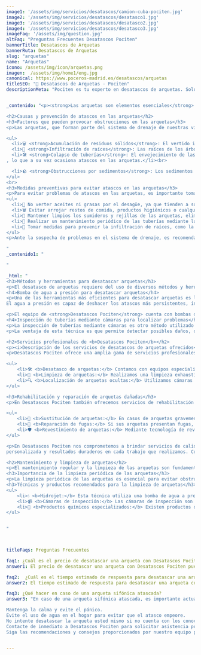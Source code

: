 ```yaml
---
image1: '/assets/img/servicios/desatascos/camion-cuba-pociten.jpg'
image2: '/assets/img/servicios/desatascos/desatasco1.jpg'
image3: '/assets/img/servicios/desatascos/desatasco2.jpg'
image4: '/assets/img/servicios/desatascos/desatasco3.jpg'
imageFaq: '/assets/img/question.jpg'
altFaq: "Preguntas Frecuentes Desatascos Pociten"
bannerTitle: Desatascos de Arquetas
bannerRuta: Desatascos de Arquetas
slug: "arquetas"
name: "Arquetas"
icono: /assets/img/icon/arquetas.png
imagen:  /assets/img/home1/eng.jpg
canonical: https://www.poceros-madrid.es/desatascos/arquetas
titleSEO: "🌟 Desatascos de Arquetas - Pociten"
descriptionMeta: "Pociten es tu experto en desatascos de arquetas. Solucionamos problemas de forma rápida y eficiente. Llámanos al 647 37 67 82 📱."


_contenido: "<p><strong>Las arquetas son elementos esenciales</strong> en el sistema de drenaje de una vivienda. En esta página podrás ver <em>las causas y métodos para prevenir atascos en las arquetas</em>, así como los servicios profesionales ofrecidos por <strong>Desatascos Pociten</strong>.<br> También aprenderemos sobre la importancia del mantenimiento y limpieza regular de las arquetas. Además, proporcionaremos respuestas a preguntas frecuentes, como el precio y tiempo de respuesta para desatascar una arqueta, y qué hacer en caso de una arqueta sifónica obstruida. <em>Mantener nuestras arquetas en buen estado es crucial</em> para asegurar un sistema de drenaje eficiente.</p>

<h2>Causas y prevención de atascos en las arquetas</h2>
<h3>Factores que pueden provocar obstrucciones en las arquetas</h3>
<p>Las arquetas, que forman parte del sistema de drenaje de nuestras viviendas, pueden sufrir obstrucciones debido a diversos factores. Algunas de las causas más comunes de los atascos en las arquetas son:</p>

<ul>
  <li>🗑️ <strong>Acumulación de residuos sólidos</strong>: El vertido incorrecto de aceites, grasas, restos de comida, papel higiénico u otros objetos sólidos puede provocar la acumulación de residuos en las arquetas, dificultando el flujo normal del agua.</li><br>
  <li>🌿 <strong>Infiltración de raíces</strong>: Las raíces de los árboles cercanos pueden infiltrarse en las tuberías de drenaje y, con el tiempo, obstruir las arquetas. Este problema suele ser más común en zonas con vegetación abundante.</li><br>
  <li>🛠️ <strong>Colapso de tuberías</strong>: El envejecimiento de las tuberías o la instalación defectuosa pueden provocar el colapso de las mismas
, lo que a su vez ocasiona atascos en las arquetas.</li><br>

  <li>🪨 <strong>Obstrucciones por sedimentos</strong>: Los sedimentos como arena, tierra o pequeñas piedras pueden acumularse en las tuberías y llegar hasta las arquetas, causando bloqueos en el sistema de drenaje.</li>
</ul>
<br>
<h3>Medidas preventivas para evitar atascos en las arquetas</h3>
<p>Para evitar problemas de atascos en las arquetas, es importante tomar medidas preventivas que ayuden a mantener el sistema de drenaje en buen estado. Algunas de las medidas que se pueden tomar son las siguientes:</p>
<ul>
  <li>🚫 No verter aceites ni grasas por el desagüe, ya que tienden a solidificarse y obstruir las tuberías.</li><br>
  <li>🗑️ Evitar arrojar restos de comida, productos higiénicos o cualquier objeto sólido por el desagüe, depositándolos en el contenedor de basura correspondiente.</li><br>
  <li>🧹 Mantener limpios los sumideros y rejillas de las arquetas, eliminando cualquier residuo que pueda acumularse y obstruir el flujo del agua.</li><br>
  <li>🛁 Realizar un mantenimiento periódico de las tuberías mediante la limpieza y desinfección de las mismas, evitando la acumulación de sedimentos.</li><br>
  <li>🌳 Tomar medidas para prevenir la infiltración de raíces, como la instalación de barreras físicas o la poda de árboles y arbustos cercanos a las tuberías.</li><br>
</ul>
<p>Ante la sospecha de problemas en el sistema de drenaje, es recomendable contar con los servicios profesionales de <strong>Desatascos Pociten</strong> para realizar inspecciones periódicas y resolver cualquier incidencia de manera eficiente.</p>

"
_contenido1: "

"

_html: "
<h3>Métodos y herramientas para desatascar arquetas</h3>
<p>El desatasco de arquetas requiere del uso de diversos métodos y herramientas especializadas para poder resolver eficazmente los problemas de obstrucción. A continuación, se presentan dos técnicas ampliamente utilizadas por <strong>Desatascos Pociten</strong> para desatascar arquetas: la bomba de agua a presión y la inspección de tuberías mediante cámaras.</p>
<h4>Bomba de agua a presión para desatascar arquetas</h4>
<p>Una de las herramientas más eficientes para desatascar arquetas es la bomba de agua a presión. Este dispositivo utiliza una corriente de agua a alta presión para desalojar y eliminar los residuos y obstrucciones presentes en las arquetas.
El agua a presión es capaz de deshacer los atascos más persistentes, incluso en casos de acumulación de sedimentos o residuos más sólidos.</p>

<p>El equipo de <strong>Desatascos Pociten</strong> cuenta con bombas de agua a presión de última generación, capaces de generar la fuerza necesaria para desbloquear cualquier tipo de obstrucción en las arquetas. Los profesionales capacitados de la empresa utilizan estas bombas con precisión, estableciendo la presión adecuada y dirigiendo el chorro de agua hacia la zona afectada, garantizando así la máxima eficacia en el desatasco de arquetas.</p>
<h4>Inspección de tuberías mediante cámaras para localizar problemas</h4>
<p>La inspección de tuberías mediante cámaras es otro método utilizado por <strong>Desatascos Pociten</strong> para identificar y localizar problemas en las arquetas de manera precisa. Este procedimiento consiste en introducir una cámara de video especializada en las tuberías y arquetas, permitiendo a los profesionales de la empresa visualizar el estado interior de las mismas en tiempo real.</p>
<p>La ventaja de esta técnica es que permite detectar posibles daños, obstrucciones o desgaste en las arquetas, incluso en zonas de difícil acceso. Gracias a la transmisión en directo de las imágenes captadas, los expertos de Desatascos Pociten pueden evaluar la situación y determinar la mejor estrategia para resolver el problema de manera rápida y eficiente.</p>

<h2>Servicios profesionales de <b>Desatascos Pociten</b></h2>
<p><i>Descripción de los servicios de desatascos de arquetas ofrecidos</i></p>
<p>Desatascos Pociten ofrece una amplia gama de servicios profesionales de desatascos de arquetas para resolver eficientemente cualquier obstrucción en su sistema de drenaje. Nuestro equipo de expertos altamente capacitados utiliza herramientas y tecnología modernas para garantizar resultados de calidad y satisfacción del cliente.</p>

<ul>
    <li>🛠️ <b>Desatasco de arquetas:</b> Contamos con equipos especializados para eliminar cualquier tipo de obstrucción en las arquetas, ya sea causada por residuos sólidos, acumulación de sedimentos o raíces de árboles.</li><br>
    <li>🧼 <b>Limpieza de arquetas:</b> Realizamos una limpieza exhaustiva de las arquetas para eliminar todo tipo de suciedad y sedimentos, asegurando un flujo adecuado de agua y previniendo problemas futuros.</li><br>
    <li>🔍 <b>Localización de arquetas ocultas:</b> Utilizamos cámaras de inspección de última generación para localizar arquetas que estén ocultas bajo tierra o estructuras, lo que facilita su mantenimiento y reparación.</li><br>
</ul>

<h3>Rehabilitación y reparación de arquetas dañadas</h3>
<p>En Desatascos Pociten también ofrecemos servicios de rehabilitación y reparación de arquetas dañadas. Nuestros especialistas evaluarán el estado de sus arquetas y determinarán la mejor solución para restaurar su funcionamiento óptimo.</p>

<ul>
    <li>🔄 <b>Sustitución de arquetas:</b> En casos de arquetas gravemente dañadas o deterioradas, llevamos a cabo su sustitución completa para garantizar un sistema de drenaje eficiente y seguro.</li><br>
    <li>🔧 <b>Reparación de fugas:</b> Si sus arquetas presentan fugas, nuestro equipo realizará las reparaciones necesarias para prevenir filtraciones y evitar daños mayores.</li><br>
    <li>🛡️ <b>Revestimiento de arquetas:</b> Mediante tecnología de revestimiento especializado, podemos restaurar la estructura de las arquetas sin necesidad de una sustitución completa, lo que resulta en ahorro de tiempo y costos para nuestros clientes.</li><br>
</ul>

<p>En Desatascos Pociten nos comprometemos a brindar servicios de calidad, atención
personalizada y resultados duraderos en cada trabajo que realizamos. Confíe en nuestros profesionales para solucionar cualquier problema de desatascos y reparación de arquetas de manera rápida y eficiente.</p>

<h2>Mantenimiento y limpieza de arquetas</h2>
<p>El mantenimiento regular y la limpieza de las arquetas son fundamentales para asegurar el correcto funcionamiento del sistema de drenaje. Una adecuada limpieza periódica evita la acumulación de residuos que pueden obstruir las tuberías y provocar atascos. Además, contribuye a mantener la calidad del agua y prevenir posibles olores desagradables en el entorno.</p>
<h3>Importancia de la limpieza periódica de las arquetas</h3>
<p>La limpieza periódica de las arquetas es esencial para evitar obstrucciones y problemas graves en el sistema de drenaje. La acumulación de restos orgánicos, hojas, papel u otros materiales en las arquetas puede causar bloqueos en las tuberías, lo que aumenta el riesgo de inundaciones y daños en las instalaciones. Además, estas obstrucciones pueden afectar negativamente la calidad del agua y favorecer la proliferación de bacterias y malos olores.</p>
<h3>Técnicas y productos recomendados para la limpieza de arquetas</h3>
<ul>
    <li>💧 <b>Hidrojet:</b> Esta técnica utiliza una bomba de agua a presión para eliminar los residuos acumulados en las arquetas. El agua a alta presión descompone y arrastra los sedimentos, limpiando eficazmente las tuberías y evitando atascos.</li><br>
    <li>📹 <b>Cámaras de inspección:</b> Las cámaras de inspección son utilizadas para localizar y evaluar posibles problemas en las tuberías y arquetas. Mediante la visualización en tiempo real, se pueden identificar obstrucciones o daños en las arquetas y tomar las medidas necesarias para su limpieza o reparación.</li><br>
    <li>🧪 <b>Productos químicos especializados:</b> Existen productos químicos diseñados específicamente para la limpieza de arquetas. Estos productos ayudan a disolver las obstrucciones y eliminar olores desagradables. Sin embargo, es importante utilizarlos con precaución y seguir las instrucciones del fabricante para evitar daños a las tuberías y al medio ambiente.</li><br>
</ul>

	    
"



titleFaqs: Preguntas Frecuentes

faq1: ¿Cuál es el precio de desatascar una arqueta con Desatascos Pociten?
answer1: El precio de desatascar una arqueta con Desatascos Pociten puede variar dependiendo de varios factores. La complejidad del trabajo, la ubicación de la arqueta y la gravedad del atasco son algunos de los elementos que se tienen en cuenta para determinar el precio. Para obtener un presupuesto personalizado, se recomienda contactar directamente con Desatascos Pociten para evaluar la situación y proporcionar un precio justo y competitivo.

faq2:  ¿Cuál es el tiempo estimado de respuesta para desatascar una arqueta?
answer2: El tiempo estimado de respuesta para desatascar una arqueta con Desatascos Pociten puede variar según la disponibilidad de los técnicos y la urgencia de la situación. Sin embargo, nos esforzamos por ofrecer un servicio rápido y eficiente. En la mayoría de los casos, podemos programar una visita en un plazo de 24 a 48 horas. Si la situación es urgente, le recomendamos que nos contacte de inmediato para que podamos brindarle la ayuda necesaria en el menor tiempo posible.

faq3: ¿Qué hacer en caso de una arqueta sifónica atascada?
answer3: "En caso de una arqueta sifónica atascada, es importante actuar con prontitud para evitar daños y problemas mayores en el sistema de drenaje. Le recomendamos seguir estos pasos:

Mantenga la calma y evite el pánico.
Evite el uso de agua en el hogar para evitar que el atasco empeore.
No intente desatascar la arqueta usted mismo si no cuenta con los conocimientos y las herramientas adecuadas.
Contacte de inmediato a Desatascos Pociten para solicitar asistencia profesional. Nuestros técnicos expertos evaluarán la situación y realizarán las acciones necesarias para desatascar la arqueta de manera segura y eficiente.
Siga las recomendaciones y consejos proporcionados por nuestro equipo para prevenir futuros atascos y mantener el sistema de drenaje en buen estado."


---
```

